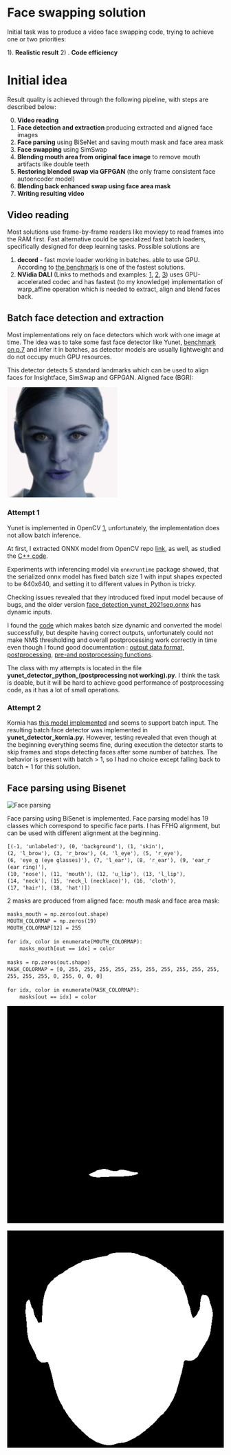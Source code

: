 # Face swapping solution

Initial task was to produce a video face swapping code, trying to achieve one or two priorities:

1).  **Realistic result**
2) . **Code efficiency**


# Initial idea

Result quality is achieved through the following pipeline, with steps are described below:

0. **Video reading**
1. **Face detection and extraction** producing extracted and aligned face images
2.  **Face parsing** using BiSeNet and saving mouth mask and face area mask
3.  **Face swapping** using SimSwap
4.  **Blending mouth area from original face image** to remove mouth artifacts like double teeth
5.  **Restoring blended swap via GFPGAN** (the only frame consistent face autoencoder model)
6.  **Blending back enhanced swap using face area mask**
7.  **Writing resulting video**

## Video reading

Most solutions use frame-by-frame readers like moviepy to read frames into the RAM first. Fast alternative could be specialized fast batch loaders, specifically designed for deep learning tasks. Possible solutions are

1. **decord** - fast movie loader working in batches. able to use GPU. According to [the benchmark](https://github.com/bml1g12/benchmarking_video_reading_python) is one of the fastest solutions.
2. **NVidia DALI** (Links to methods and examples: [1](https://docs.nvidia.com/deeplearning/dali/user-guide/docs/operations/nvidia.dali.fn.readers.video.html), [2](https://docs.nvidia.com/deeplearning/dali/user-guide/docs/operations/nvidia.dali.fn.warp_affine.html), [3](https://github.com/NVIDIA/DALI/blob/main/docs/examples/math/geometric_transforms.ipynb)) uses GPU-accelerated codec and has fastest (to my knowledge) implementation of warp_affine operation which is needed to extract, align and blend faces back.

## Batch face detection and extraction

Most implementations rely on face detectors which work with one image at time. The idea was to take some fast face detector like Yunet, [benchmark on p.7]( https://link.springer.com/content/pdf/10.1007/s11633-023-1423-y.pdf) and infer it in batches, as detector models are usually lightweight and do not occupy much GPU resources.

This detector detects 5 standard landmarks which can be used to align faces for Insightface, SimSwap and GFPGAN. Aligned face (BGR):

![Aligned face](https://github.com/hcl14/swap_project/blob/main/visuals/face.png)



### Attempt 1
Yunet is implemented in OpenCV [1](https://gist.github.com/UnaNancyOwen/3f06d4a0d04f3a75cc62563aafbac332), unfortunately, the implementation does not allow batch inference.

At first, I extracted ONNX model from OpenCV repo [link](https://github.com/opencv/opencv_zoo/tree/main/models/face_detection_yunet), as well, as studied the [C++ code](https://github.com/opencv/opencv/blob/b8e3bc9dd866b028e33b769e3c0992fc2b55a660/modules/objdetect/src/face_detect.cpp#L97-L121).

Experiments with inferencing model via `onnxruntime` package  showed, that the serialized onnx model has fixed batch size 1 with input shapes expected to be 640x640, and setting it to different values in Python is tricky.

Checking issues revealed that they introduced fixed input model because of bugs, and the older version [face_detection_yunet_2021sep.onnx](https://github.com/opencv/opencv_zoo/blob/5d155d8ec740a61a7a1964f5c3ecefe6a2b896a5/models/face_detection_yunet/face_detection_yunet_2021sep.onnx) has dynamic inputs.

I found the [code](https://github.com/onnx/onnx/issues/2182) which makes batch size dynamic and converted the model successfully, but despite having correct outputs, unfortunately could not make NMS thresholding and overall postprocessing work correctly in time even though I found good documentation :
[output data format](https://github.com/geaxgx/depthai_yunet/blob/main/README.md),
[postprocessing](https://github.com/geaxgx/depthai_yunet/blob/main/models/build/generate_postproc_onnx.py),
[pre-and postprocessing functions](https://github.com/Kazuhito00/YuNet-ONNX-TFLite-Sample/blob/main/yunet/yunet_onnx.py#L30).

The class with my attempts is located in the file **yunet_detector_python_(postprocessing not working).py**. I think the task is doable, but it will be hard to achieve good performance of postprocessing code, as it has a lot of small operations.

### Attempt 2

Kornia has [this model implemented](https://kornia.readthedocs.io/en/latest/applications/face_detection.html) and seems to support batch input. The resulting batch face detector was implemented in **yunet_detector_kornia.py**. However, testing revealed that even though at the beginning everything seems fine, during execution the detector starts to skip frames and stops detecting faces after some number of batches. The behavior is present with batch > 1, so I had no choice except falling back to batch = 1 for this solution.



## Face parsing using Bisenet

![Face parsing](https://raw.githubusercontent.com/zllrunning/face-parsing.PyTorch/master/6.jpg)

Face parsing using BiSenet is implemented. Face parsing model has 19 classes which correspond to specific face parts. I has FFHQ alignment, but can be used with different alignment at the beginning.

```
[(-1, 'unlabeled'), (0, 'background'), (1, 'skin'),
(2, 'l_brow'), (3, 'r_brow'), (4, 'l_eye'), (5, 'r_eye'),
(6, 'eye_g (eye glasses)'), (7, 'l_ear'), (8, 'r_ear'), (9, 'ear_r (ear ring)'),
(10, 'nose'), (11, 'mouth'), (12, 'u_lip'), (13, 'l_lip'),
(14, 'neck'), (15, 'neck_l (necklace)'), (16, 'cloth'),
(17, 'hair'), (18, 'hat')])
```

2 masks are produced from aligned face: mouth mask and face area mask:

```
masks_mouth = np.zeros(out.shape)
MOUTH_COLORMAP = np.zeros(19)
MOUTH_COLORMAP[12] = 255

for idx, color in enumerate(MOUTH_COLORMAP):
    masks_mouth[out == idx] = color

masks = np.zeros(out.shape)
MASK_COLORMAP = [0, 255, 255, 255, 255, 255, 255, 255, 255, 255, 255, 255, 255, 255, 0, 255, 0, 0, 0]

for idx, color in enumerate(MASK_COLORMAP):
    masks[out == idx] = color
```
![Mouth mask](https://github.com/hcl14/swap_project/blob/main/visuals/mask0.png)

![Face area mask](https://github.com/hcl14/swap_project/blob/main/visuals/mask1.png)

